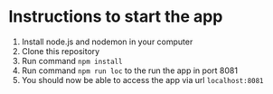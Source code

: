 # Instructions to start the app
1. Install node.js and nodemon in your computer
2. Clone this repository
3. Run command `npm install`
4. Run command `npm run loc` to the run the app in port 8081
5. You should now be able to access the app via url `localhost:8081`
